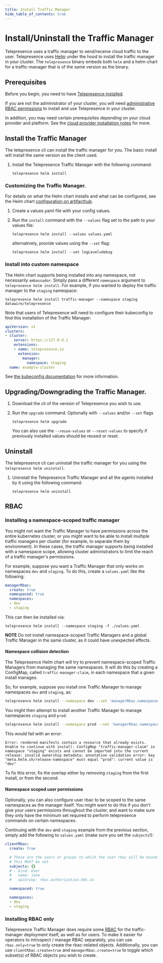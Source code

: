```yaml
---
title: Install Traffic Manager
hide_table_of_contents: true
---
```


# Install/Uninstall the Traffic Manager

Telepresence uses a traffic manager to send/receive cloud traffic to the user. Telepresence uses [Helm](https://helm.sh) under the hood to install the traffic manager in your cluster. The `telepresence` binary embeds both `helm` and a helm-chart for a traffic-manager that is of the same version as the binary.

## Prerequisites

Before you begin, you need to have [Telepresence installed](../install/client.md).

If you are not the administrator of your cluster, you will need [administrative RBAC permissions](../reference/rbac.md#administrating-telepresence) to install and use Telepresence in your cluster.

In addition, you may need certain prerequisites depending on your cloud provider and platform.
See the [cloud provider installation notes](../install/cloud.md) for more.

## Install the Traffic Manager

The telepresence cli can install the traffic manager for you. The basic install will install the same version as the client used.

1. Install the Telepresence Traffic Manager with the following command:

   ```shell
   telepresence helm install
   ```

### Customizing the Traffic Manager.

For details on what the Helm chart installs and what can be configured, see the Helm chart [configuration on artifacthub](https://artifacthub.io/packages/helm/datawire/telepresence).

1. Create a values.yaml file with your config values.

2. Run the `install` command with the `--values` flag set to the path to your values file:

   ```shell
   telepresence helm install --values values.yaml
   ```
   alternatively, provide values using the `--set` flag:
   ```shell
   telepresence helm install --set logLevel=debug
   ```

### Install into custom namespace

The Helm chart supports being installed into any namespace, not necessarily `ambassador`. Simply pass a different `namespace` argument to
`telepresence helm install`.  For example, if you wanted to deploy the traffic manager to the `staging` namespace:

```shell
telepresence helm install traffic-manager --namespace staging datawire/telepresence
```

Note that users of Telepresence will need to configure their kubeconfig to find this installation of the Traffic Manager:

```yaml
apiVersion: v1
clusters:
- cluster:
    server: https://127.0.0.1
    extensions:
    - name: telepresence.io
      extension:
        manager:
          namespace: staging
  name: example-cluster
```

See [the kubeconfig documentation](../reference/config.md#manager) for more information.

## Upgrading/Downgrading the Traffic Manager.

1. Download the cli of the version of Telepresence you wish to use.

2. Run the `upgrade` command. Optionally with `--values` and/or `--set` flags 

   ```shell
   telepresence helm upgrade
   ```
   You can also use the `--reuse-values` or `--reset-values` to specify if previously installed values should be reused or reset.


## Uninstall

The telepresence cli can uninstall the traffic manager for you using the `telepresence helm uninstall`.

1. Uninstall the Telepresence Traffic Manager and all the agents installed by it using the following command:

   ```shell
   telepresence helm uninstall
   ```

## RBAC

### Installing a namespace-scoped traffic manager

You might not want the Traffic Manager to have permissions across the entire kubernetes cluster, or you might want to be able to install multiple traffic managers per cluster (for example, to separate them by environment).
In these cases, the traffic manager supports being installed with a namespace scope, allowing cluster administrators to limit the reach of a traffic manager's permissions.

For example, suppose you want a Traffic Manager that only works on namespaces `dev` and `staging`.
To do this, create a `values.yaml` like the following:

```yaml
managerRbac:
  create: true
  namespaced: true
  namespaces:
  - dev
  - staging
```

This can then be installed via:

```shell
telepresence helm install --namespace staging -f ./values.yaml
```

**NOTE** Do not install namespace-scoped Traffic Managers and a global Traffic Manager in the same cluster, as it could have unexpected effects.

#### Namespace collision detection

The Telepresence Helm chart will try to prevent namespace-scoped Traffic Managers from managing the same namespaces.
It will do this by creating a ConfigMap, called `traffic-manager-claim`, in each namespace that a given install manages.

So, for example, suppose you install one Traffic Manager to manage namespaces `dev` and `staging`, as:

```bash
telepresence helm install --namespace dev --set 'managerRbac.namespaced=true' --set 'managerRbac.namespaces={dev,staging}'
```

You might then attempt to install another Traffic Manager to manage namespaces `staging` and `prod`:

```bash
telepresence helm install --namespace prod --set 'managerRbac.namespaced=true' --set 'managerRbac.namespaces={staging,prod}'
```

This would fail with an error:

```
Error: rendered manifests contain a resource that already exists. Unable to continue with install: ConfigMap "traffic-manager-claim" in namespace "staging" exists and cannot be imported into the current release: invalid ownership metadata; annotation validation error: key "meta.helm.sh/release-namespace" must equal "prod": current value is "dev"
```

To fix this error, fix the overlap either by removing `staging` from the first install, or from the second.

#### Namespace scoped user permissions

Optionally, you can also configure user rbac to be scoped to the same namespaces as the manager itself.
You might want to do this if you don't give your users permissions throughout the cluster, and want to make sure they only have the minimum set required to perform telepresence commands on certain namespaces.

Continuing with the `dev` and `staging` example from the previous section, simply add the following to `values.yaml` (make sure you set the `subjects`!):

```yaml
clientRbac:
  create: true

  # These are the users or groups to which the user rbac will be bound.
  # This MUST be set.
  subjects: {}
  # - kind: User
  #   name: jane
  #   apiGroup: rbac.authorization.k8s.io

  namespaced: true

  namespaces:
  - dev
  - staging
```

### Installing RBAC only

Telepresence Traffic Manager does require some [RBAC](../reference/rbac.md) for the traffic-manager deployment itself, as well as for users.
To make it easier for operators to introspect / manage RBAC separately, you can use `rbac.only=true` to
only create the rbac-related objects.
Additionally, you can use `clientRbac.create=true` and `managerRbac.create=true` to toggle which subset(s) of RBAC objects you wish to create.
